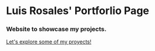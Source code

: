 # Luis Rosales' Portforlio Page

### Website to showcase my projects.

[Let's explore some of my proyects!](https://guama1239.github.io/Bootstrap-Portfolio/)



